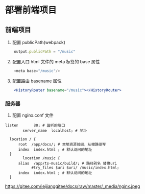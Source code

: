 # 部署前端项目

## 前端项目

1. 配置 publicPath(webpack)

```js
    output.publicPath = "/music"
```

2. 配置入口 html 文件的 meta 标签的 base 属性

```js
    <meta base="/music"/>
```

3. 配置路由 basename 属性

```jsx
    <HistoryRouter basename="/music"></HistoryRouter>
```

### 服务器

1. 配置 nginx.conf 文件

```shell
listen       80; # 监听的端口
        server_name  localhost; # 地址
        
  location / {
      root  /app/docs/; # 本地资源前缀，从根路径写
      index  index.html ; # 默认访问的地址
  }
        location /music {
      alias  /app/ts-music/build/; # 路径别名 替换uri
            #try_files $uri $uri/ /music/index.html;
      index  index.html ; # 默认访问的地址
  }
```

<https://gitee.com/leijianggitee/docs/raw/master/_media/nginx.jpeg>
